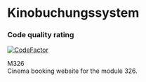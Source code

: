 # Kinobuchungssystem
### Code quality rating
[![CodeFactor](https://www.codefactor.io/repository/github/frius94/kinobuchungssystem/badge)](https://www.codefactor.io/repository/github/frius94/kinobuchungssystem)


M326\
Cinema booking website for the module 326.
